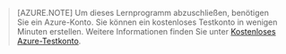 
> [AZURE.NOTE]
Um dieses Lernprogramm abzuschließen, benötigen Sie ein Azure-Konto. Sie können ein kostenloses Testkonto in wenigen Minuten erstellen. Weitere Informationen finden Sie unter [Kostenloses Azure-Testkonto](https://azure.microsoft.com/pricing/free-trial/).

<!---HONumber=AcomDC_0128_2016-->